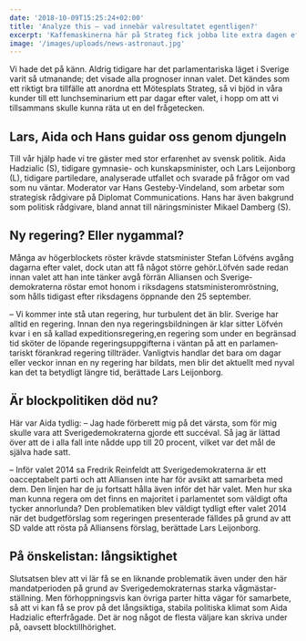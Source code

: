 ```yaml
---
date: '2018-10-09T15:25:24+02:00'
title: 'Analyze this – vad innebär valresultatet egentligen?'
excerpt: 'Kaffemaskinerna här på Strateg fick jobba lite extra dagen efter valet – många av oss hade suttit uppe kvällen innan och följt valvakan. Men vad innebär valresultatet egentligen? Och vad händer nu? Det här behöver analyseras.'
image: '/images/uploads/news-astronaut.jpg'
---
```


Vi hade det på känn. Aldrig tidigare har det parlamentariska läget i Sverige varit så utmanande; det visade alla prognoser innan valet. Det kändes som ett riktigt bra tillfälle att anordna ett Mötesplats Strateg, så vi bjöd in våra kunder till ett lunchseminarium ett par dagar efter valet, i hopp om att vi tillsammans skulle kunna räta ut en del frågetecken.

## Lars, Aida och Hans guidar oss genom djungeln

Till vår hjälp hade vi tre gäster med stor erfarenhet av svensk politik. Aida Hadzialic (S), tidigare gymnasie- och kunskaps­minister, och Lars Leijonborg (L), tidigare partiledare, analyserade utfallet och svarade på frågor om vad som nu väntar. Moderator var Hans Gesteby-Vindeland, som arbetar som strategisk rådgivare på Diplomat Communications. Hans har även bakgrund som politisk rådgivare, bland annat till närings­minister Mikael Damberg (S).

## Ny regering? Eller nygammal?

Många av högerblockets röster krävde statsminister Stefan Löfvéns avgång dagarna efter valet, dock utan att få något större gehör.Löfvén sade redan innan valet att han inte tänker avgå förrän Alliansen och Sverige­demokraterna röstar emot honom i riksdagens statsministeromröstning, som hålls tidigast efter riksdagens öppnande den 25 september.

– Vi kommer inte stå utan regering, hur turbulent det än blir. Sverige har alltid en regering. Innan den nya regerings­bildningen är klar sitter Löfvén kvar i en så kallad expeditions­regering,en regering som under en begränsad tid sköter de löpande regeringsuppgifterna i väntan på att en parlamen­tariskt förankrad regering tillträder. Vanligtvis handlar det bara om dagar eller veckor innan en ny regering har bildats, men blir det aktuellt med nyval kan det ta betydligt längre tid, berättade Lars Leijonborg.

## Är blockpolitiken död nu?

Här var Aida tydlig:
– Jag hade förberett mig på det värsta, som för mig skulle vara att Sverigedemokraterna gjorde ett succéval. Så jag är lättad över att de i alla fall inte nådde upp till 20 procent, vilket var det mål de själva hade satt.

– Inför valet 2014 sa Fredrik Reinfeldt att Sverige­demokraterna är ett oacceptabelt parti och att Alliansen inte har för avsikt att samarbeta med dem. Den linjen har de ju fortsatt hålla även inför det här valet. Men hur ska man kunna regera om det finns en majoritet i parlamentet som väldigt ofta tycker annorlunda? Den problematiken blev väldigt tydligt efter valet 2014 när det budgetförslag som regeringen presenterade fälldes på grund av att SD valde att rösta på Alliansens förslag, berättade Lars Leijonborg.

## På önskelistan: långsiktighet

Slutsatsen blev att vi lär få se en liknande problematik även under den här mandat­perioden på grund av Sverige­demokraternas starka våg­mästar­ställning. Men för­hopp­nings­vis kan övriga parter hitta vägar för samarbete, så att vi kan få se prov på det långsiktiga, stabila politiska klimat som Aida Hadzialic efterfrågade. Det är nog något de flesta väljare kan skriva under på, oavsett blocktillhörighet.
